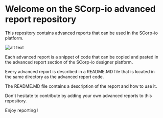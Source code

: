 # Welcome on the SCorp-io advanced report repository

This repository contains advanced reports that can be used in the SCorp-io platform.

![alt text](https://github.com/tech-scorpio/scorpio-advanced-reports/blob/master/assets/scorpio-designer-advanced-report.png?raw=true)

Each advanced report is a snippet of code that can be copied and pasted in the advanced report section of the SCorp-io
designer platform.

Every advanced report is described in a README.MD file that is located in the same directory as the advanced report
code.

The README.MD file contains a description of the report and how to use it.

Don't hesitate to contribute by adding your own advanced reports to this repository.

Enjoy reporting !

